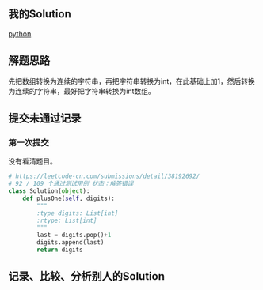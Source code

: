 ## 我的Solution

[python](../66/66_plus_one.py)

## 解题思路

先把数组转换为连续的字符串，再把字符串转换为int，在此基础上加1，然后转换为连续的字符串，最好把字符串转换为int数组。

## 提交未通过记录

### 第一次提交

没有看清题目。
```python
# https://leetcode-cn.com/submissions/detail/38192692/
# 92 / 109 个通过测试用例 状态：解答错误
class Solution(object):
    def plusOne(self, digits):
        """
        :type digits: List[int]
        :rtype: List[int]
        """
        last = digits.pop()+1
        digits.append(last)
        return digits
```

## 记录、比较、分析别人的Solution
